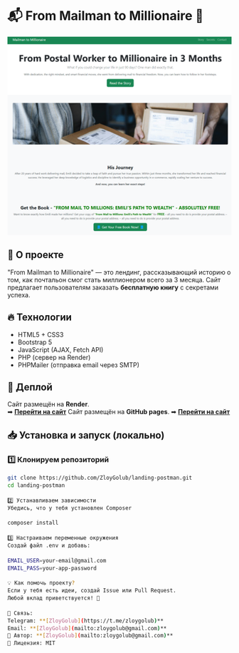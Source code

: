 # 📬 From Mailman to Millionaire 🚀

![Preview](img/preview.png)

## 🌟 О проекте
"From Mailman to Millionaire" — это лендинг, рассказывающий историю о том, как почтальон смог стать миллионером всего за 3 месяца. Сайт предлагает пользователям заказать **бесплатную книгу** с секретами успеха.

## 🔥 **Технологии**
- HTML5 + CSS3
- Bootstrap 5
- JavaScript (AJAX, Fetch API)
- PHP (сервер на Render)
- PHPMailer (отправка email через SMTP)

## 🚀 **Деплой**
Сайт размещён на **Render**.  
➡ **[Перейти на сайт](http://landing-postman.onrender.com/)**
Сайт размещён на **GitHub pages**.
➡ **[Перейти на сайт](https://zloygolub.github.io/landing-postman/)**

## 📥 **Установка и запуск (локально)**
### 1️⃣ **Клонируем репозиторий**
```bash
git clone https://github.com/ZloyGolub/landing-postman.git
cd landing-postman

2️⃣ Устанавливаем зависимости
Убедись, что у тебя установлен Composer

composer install

3️⃣ Настраиваем переменные окружения
Создай файл .env и добавь:

EMAIL_USER=your-email@gmail.com
EMAIL_PASS=your-app-password

💡 Как помочь проекту?
Если у тебя есть идеи, создай Issue или Pull Request.
Любой вклад приветствуется! 🙌

💬 Связь:       
Telegram: **[ZloyGolub](https://t.me/zloygolub)**
Email: **[ZloyGolub](mailto:zloygolub@gmail.com)**
📌 Автор: **[ZloyGolub](mailto:zloygolub@gmail.com)**
🚀 Лицензия: MIT
